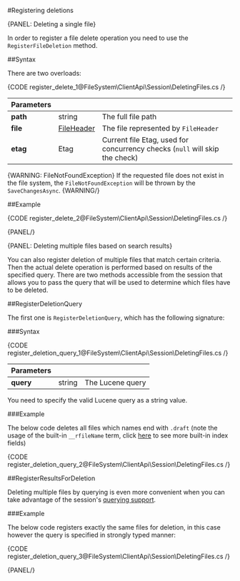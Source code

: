 #Registering deletions

{PANEL: Deleting a single file}

In order to register a file delete operation you need to use the `RegisterFileDeletion` method.

##Syntax

There are two overloads:

{CODE register_delete_1@FileSystem\ClientApi\Session\DeletingFiles.cs /}

| Parameters | | |
| ------------- | ------------- | ----- |
| **path** | string | The full file path |
| **file** | [FileHeader](../../../glossary/file-header) | The file represented by `FileHeader` |
| **etag** | Etag | Current file Etag, used for concurrency checks (`null` will skip the check) |

{WARNING: FileNotFoundException}
If the requested file does not exist in the file system, the `FileNotFoundException` will be thrown by the `SaveChangesAsync`.
{WARNING/}

##Example

{CODE register_delete_2@FileSystem\ClientApi\Session\DeletingFiles.cs /}

{PANEL/}

{PANEL: Deleting multiple files based on search results}

You can also register deletion of multiple files that match certain criteria. Then the actual delete operation is performed based on 
results of the specified query. There are two methods accessible from the session that allows you to pass the query that will be used to determine
which files have to be deleted. 

##RegisterDeletionQuery

The first one is `RegisterDeletionQuery`, which has the following signature:

###Syntax

{CODE register_deletion_query_1@FileSystem\ClientApi\Session\DeletingFiles.cs /}

| Parameters | | |
| ------------- | ------------- | ----- |
| **query** | string | The Lucene query |

You need to specify the valid Lucene query as a string value. 

###Example

The below code deletes all files which names end with `.draft` (note the usage of the built-in `__rfileName` term, click [here](../../indexing) to see more built-in index fields)

{CODE register_deletion_query_2@FileSystem\ClientApi\Session\DeletingFiles.cs /}

##RegisterResultsForDeletion

Deleting multiple files by querying is even more convenient when you can take advantage of the session's [querying support](./querying/basics).

###Example

The below code registers exactly the same files for deletion, in this case however the query is specified in strongly typed manner:

{CODE register_deletion_query_3@FileSystem\ClientApi\Session\DeletingFiles.cs /}


{PANEL/}